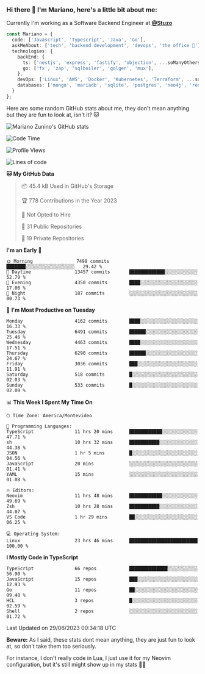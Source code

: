 ### Hi there 👋 I'm Mariano, here's a little bit about me:

Currently I'm working as a Software Backend Engineer at [**@Stuzo**](https://www.stuzo.com/)

```ts
const Mariano = {
  code: ['Javascript', 'Typescript', 'Java', 'Go'],
  askMeAbout: ['tech', 'backend development', 'devops', 'the office 💼'],
  technologies: {
    backEnd: {
      ts: ['nestjs', 'express', 'fastify', 'objection', ...soManyOthersFrameworks],
      go: ['fx', 'zap', 'sqlboiler', 'gqlgen', 'mux'],
    },
    devOps: ['Linux', 'AWS', 'Docker', 'Kubernetes', 'Terraform', ...soManyOthersTools],
    databases: ['mongo', 'mariadb', 'sqlite', 'postgres', 'neo4j', 'redis'],
  }
};
```

Here are some random GitHub stats about me, they don't mean anything but they are fun to look at, isn't it? 🐱

![Mariano Zunino's GitHub stats](https://github-readme-stats.vercel.app/api?username=marianozunino&count_private=true&show_icons=true&theme=radical)

<!--START_SECTION:waka-->
![Code Time](http://img.shields.io/badge/Code%20Time-859%20hrs%2045%20mins-blue)

![Profile Views](http://img.shields.io/badge/Profile%20Views-0-blue)

![Lines of code](https://img.shields.io/badge/From%20Hello%20World%20I%27ve%20Written-9.3%20million%20lines%20of%20code-blue)

**🐱 My GitHub Data** 

> 📦 45.4 kB Used in GitHub's Storage 
 > 
> 🏆 778 Contributions in the Year 2023
 > 
> 🚫 Not Opted to Hire
 > 
> 📜 31 Public Repositories 
 > 
> 🔑 19 Private Repositories 
 > 
**I'm an Early 🐤** 

```text
🌞 Morning                7499 commits        ███████░░░░░░░░░░░░░░░░░░   29.42 % 
🌆 Daytime                13457 commits       █████████████░░░░░░░░░░░░   52.79 % 
🌃 Evening                4350 commits        ████░░░░░░░░░░░░░░░░░░░░░   17.06 % 
🌙 Night                  187 commits         ░░░░░░░░░░░░░░░░░░░░░░░░░   00.73 % 
```
📅 **I'm Most Productive on Tuesday** 

```text
Monday                   4162 commits        ████░░░░░░░░░░░░░░░░░░░░░   16.33 % 
Tuesday                  6491 commits        ██████░░░░░░░░░░░░░░░░░░░   25.46 % 
Wednesday                4463 commits        ████░░░░░░░░░░░░░░░░░░░░░   17.51 % 
Thursday                 6290 commits        ██████░░░░░░░░░░░░░░░░░░░   24.67 % 
Friday                   3036 commits        ███░░░░░░░░░░░░░░░░░░░░░░   11.91 % 
Saturday                 518 commits         █░░░░░░░░░░░░░░░░░░░░░░░░   02.03 % 
Sunday                   533 commits         █░░░░░░░░░░░░░░░░░░░░░░░░   02.09 % 
```


📊 **This Week I Spent My Time On** 

```text
🕑︎ Time Zone: America/Montevideo

💬 Programming Languages: 
TypeScript               11 hrs 20 mins      ████████████░░░░░░░░░░░░░   47.71 % 
sh                       10 hrs 32 mins      ███████████░░░░░░░░░░░░░░   44.38 % 
JSON                     1 hr 5 mins         █░░░░░░░░░░░░░░░░░░░░░░░░   04.56 % 
JavaScript               20 mins             ░░░░░░░░░░░░░░░░░░░░░░░░░   01.41 % 
YAML                     15 mins             ░░░░░░░░░░░░░░░░░░░░░░░░░   01.08 % 

🔥 Editors: 
Neovim                   11 hrs 48 mins      ████████████░░░░░░░░░░░░░   49.69 % 
Zsh                      10 hrs 28 mins      ███████████░░░░░░░░░░░░░░   44.07 % 
VS Code                  1 hr 29 mins        ██░░░░░░░░░░░░░░░░░░░░░░░   06.25 % 

💻 Operating System: 
Linux                    23 hrs 46 mins      █████████████████████████   100.00 % 
```

**I Mostly Code in TypeScript** 

```text
TypeScript               66 repos            ██████████████░░░░░░░░░░░   56.90 % 
JavaScript               15 repos            ███░░░░░░░░░░░░░░░░░░░░░░   12.93 % 
Go                       11 repos            ██░░░░░░░░░░░░░░░░░░░░░░░   09.48 % 
HCL                      3 repos             █░░░░░░░░░░░░░░░░░░░░░░░░   02.59 % 
Shell                    2 repos             ░░░░░░░░░░░░░░░░░░░░░░░░░   01.72 % 
```




 Last Updated on 29/06/2023 00:34:18 UTC
<!--END_SECTION:waka-->

**Beware:** As I said, these stats dont mean anything, they are just fun to look at, so don't take them too seriously.

For instance, I don't really code in Lua, I just use it for my Neovim configuration, but it's still might show up in my stats 🤷‍♂️
